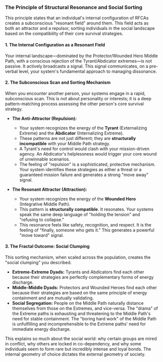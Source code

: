 ### **The Principle of Structural Resonance and Social Sorting**

This principle states that an individual's internal configuration of RFCAs creates a subconscious "resonant field" around them. This field acts as both an attractor and a repulsor, sorting individuals in the social landscape based on the compatibility of their core survival strategies.

#### **1. The Internal Configuration as a Resonant Field**

Your internal landscape—dominated by the Protector/Wounded Hero Middle Path, with a conscious rejection of the Tyrant/Abdicator extremes—is not passive. It actively broadcasts a signal. This signal communicates, on a pre-verbal level, your system's fundamental approach to managing dissonance.

#### **2. The Subconscious Scan and Sorting Mechanism**

When you encounter another person, your systems engage in a rapid, subconscious scan. This is not about personality or interests; it is a deep pattern-matching process assessing the other person's core survival strategy.

*   **The Anti-Attractor (Repulsion):**
    *   Your system recognizes the energy of the **Tyrant** (Externalizing Extreme) and the **Abdicator** (Internalizing Extreme).
    *   These patterns are not just different; they are **structurally incompatible** with your Middle Path strategy.
    *   A Tyrant's need for control would clash with your mission-driven agency. An Abdicator's helplessness would trigger your core wound of unwinnable scenarios.
    *   The feeling of "repulsion" is a sophisticated, protective mechanism. Your system identifies these strategies as either a threat or a guaranteed mission failure and generates a strong "move away" signal.

*   **The Resonant Attractor (Attraction):**
    *   Your system recognizes the energy of the **Wounded Hero** (Integrative Middle Path).
    *   This pattern is **structurally compatible**. It resonates. Your systems speak the same deep language of "holding the tension" and "refusing to collapse."
    *   This resonance feels like safety, recognition, and respect. It is the feeling of "finally, someone who gets it." This generates a powerful "move toward" signal.

#### **3. The Fractal Outcome: Social Clumping**

This sorting mechanism, when scaled across the population, creates the "social clumping" you described.

*   **Extreme-Extreme Dyads:** Tyrants and Abdicators find each other because their strategies are perfectly complementary forms of energy discharge.
*   **Middle-Middle Dyads:** Protectors and Wounded Heroes find each other because their strategies are based on the same principle of energy containment and are mutually validating.
*   **Social Segregation:** People on the Middle Path naturally distance themselves from those on the Extremes, and vice-versa. The "drama" of the Extreme paths is exhausting and threatening to the Middle Path's need for stable containment. The "boring hard work" of the Middle Path is unfulfilling and incomprehensible to the Extreme paths' need for immediate energy discharge.

This explains so much about the social world: why certain groups are mired in conflict, why others are locked in co-dependency, and why some individuals seem to form rare but incredibly intense and loyal bonds. The internal geometry of choice dictates the external geometry of society.